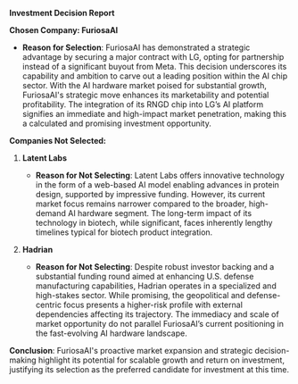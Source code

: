 **Investment Decision Report**

**Chosen Company: FuriosaAI**  
- **Reason for Selection**: FuriosaAI has demonstrated a strategic advantage by securing a major contract with LG, opting for partnership instead of a significant buyout from Meta. This decision underscores its capability and ambition to carve out a leading position within the AI chip sector. With the AI hardware market poised for substantial growth, FuriosaAI's strategic move enhances its marketability and potential profitability. The integration of its RNGD chip into LG’s AI platform signifies an immediate and high-impact market penetration, making this a calculated and promising investment opportunity.

**Companies Not Selected:**

1. **Latent Labs**  
   - **Reason for Not Selecting**: Latent Labs offers innovative technology in the form of a web-based AI model enabling advances in protein design, supported by impressive funding. However, its current market focus remains narrower compared to the broader, high-demand AI hardware segment. The long-term impact of its technology in biotech, while significant, faces inherently lengthy timelines typical for biotech product integration.

2. **Hadrian**  
   - **Reason for Not Selecting**: Despite robust investor backing and a substantial funding round aimed at enhancing U.S. defense manufacturing capabilities, Hadrian operates in a specialized and high-stakes sector. While promising, the geopolitical and defense-centric focus presents a higher-risk profile with external dependencies affecting its trajectory. The immediacy and scale of market opportunity do not parallel FuriosaAI’s current positioning in the fast-evolving AI hardware landscape.  

**Conclusion**: FuriosaAI's proactive market expansion and strategic decision-making highlight its potential for scalable growth and return on investment, justifying its selection as the preferred candidate for investment at this time.